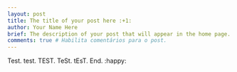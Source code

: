 ```yaml
---
layout: post
title: The title of your post here :+1:
author: Your Name Here
brief: The description of your post that will appear in the home page.
comments: true # Habilita comentários para o post.
---
```


Test. test. TEST. TeSt. tEsT. End.
:happy: